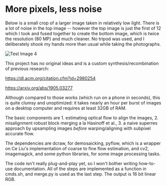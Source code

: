 # More pixels, less noise

Below is a small crop of a larger image taken in relatively low light. There is a lot of noise in the top image -- however the top image is just the first of 12 which I took and fused together to create the bottom image, which is twice the resolution (80 MP) and much cleaner. No tripod was used, and I deliberately shook my hands more than usual while taking the photographs.

![Test Image 4](https://github.com/ricsonc/more-pixels-less-noise/blob/master/comparison.jpg?raw=true)

This project has no original ideas and is a custom synthesis/recombination of previous research:

https://dl.acm.org/citation.cfm?id=2980254

https://arxiv.org/abs/1905.03277

Although compared to those works (which run on a phone in seconds), this is quite clumsy and unoptimized: it takes nearly an hour per burst of images on a desktop computer and requires at least 32GB of RAM.

The basic components are 1. estimating optical flow to align the images, 2. misalignment robust block merging a la Hasinoff et al., 3. a naive superres approach by upsampling images *before* warping/aligning with subpixel accurate flow.

The dependencies are dcraw, for demosaicking, pyflow, which is a wrapper on Ce Liu's implementation of coarse to fine flow estimation, and cv2, imagemagick, and some python libraries, for some image processing tasks.

The code isn't really plug-and-play yet, so I won't bother writing how-to-use documentation. All of the steps are implemented as a function in cmds.sh, and merge.py is used as the last step. The output is 16 bit linear RGB.
